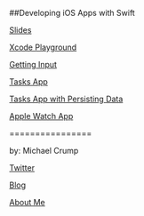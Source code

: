 ##Developing iOS Apps with Swift

[Slides](https://speakerdeck.com/mbcrump/developing-ios-apps-with-swift)

[Xcode Playground](https://github.com/mbcrump/COTB2015/tree/master/MySwiftPlayground.playground)

[Getting Input](https://github.com/mbcrump/COTB2015/tree/master/GetInput)

[Tasks App](https://github.com/mbcrump/TasksForSwift)

[Tasks App with Persisting Data](https://github.com/mbcrump/TasksForSwiftWithPersistingData)

[Apple Watch App](https://github.com/mbcrump/AppleWatchEmoji)

================

by: Michael Crump 

[Twitter](http://twitter.com/mbcrump)

[Blog](http://michaelcrump.net)

[About Me](http://about.me/mbcrump)
